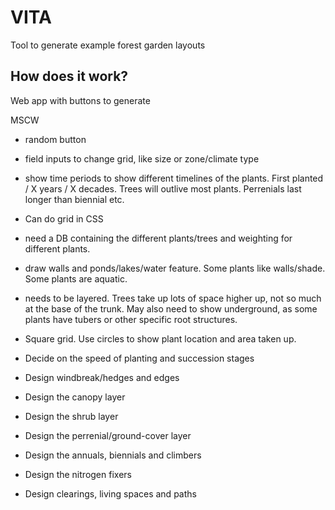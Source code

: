 # VITA

Tool to generate example forest garden layouts


## How does it work?

Web app with buttons to generate


MSCW

- random button
- field inputs to change grid, like size or zone/climate type
- show time periods to show different timelines of the plants. First planted / X years / X decades. Trees will outlive most plants. Perrenials last longer than biennial etc.
- Can do grid in CSS
- need a DB containing the different plants/trees and weighting for different plants.
- draw walls and ponds/lakes/water feature. Some plants like walls/shade. Some plants are aquatic.
- needs to be layered. Trees take up lots of space higher up, not so much at the base of the trunk. May also need to show underground, as some plants have tubers or other specific root structures.
- Square grid. Use circles to show plant location and area taken up.

- Decide on the speed of planting and succession stages
- Design windbreak/hedges and edges
- Design the canopy layer
- Design the shrub layer
- Design the perrenial/ground-cover layer
- Design the annuals, biennials and climbers
- Design the nitrogen fixers
- Design clearings, living spaces and paths
